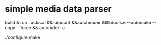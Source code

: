 # simple media data parser


build & run :
aclocal &&autoconf &&autoheader &&libtoolize --automake  --copy --force  && automake -a

./configure 
make
